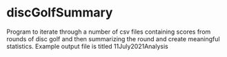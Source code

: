 # discGolfSummary
Program to iterate through a number of csv files containing scores from rounds of disc golf and then summarizing the round and create meaningful statistics.
Example output file is titled 11July2021Analysis 
